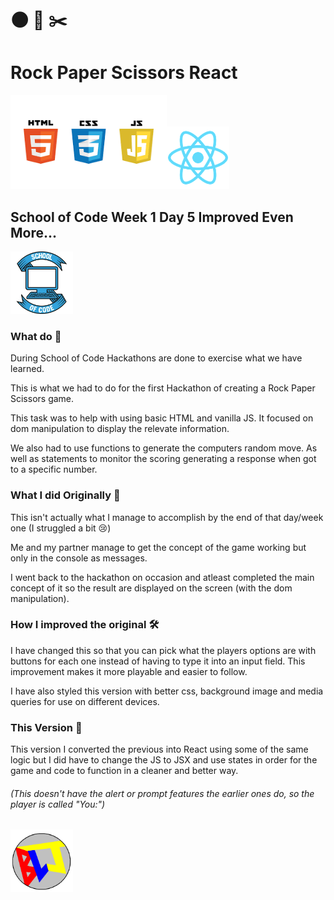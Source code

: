 # 🌑 📜 ✂️

# Rock Paper Scissors React

<img src = "./public/HTMLCSSJS.png" width = "250px" height = "150px"/><img src= "./public/logo192.png" width = "100px" height = "100px" alt = "React Logo"/>

## School of Code Week 1 Day 5 Improved Even More...

<img src = "./public/SOC-logo.png" width = "100px" height="100px" alt = "School of Code logo" />

### What do 🤔

During School of Code Hackathons are done to exercise what we have learned.

This is what we had to do for the first Hackathon of creating a Rock Paper Scissors game.

This task was to help with using basic HTML and vanilla JS.
It focused on dom manipulation to display the relevate information.

We also had to use functions to generate the computers random move. As well as statements to monitor the scoring generating a response when got to a specific number.

### What I did Originally 👷

This isn't actually what I manage to accomplish by the end of that day/week one (I struggled a bit 😢)

Me and my partner manage to get the concept of the game working but only in the console as messages.

I went back to the hackathon on occasion and atleast completed the main concept of it so the result are displayed on the screen (with the dom manipulation).

### How I improved the original 🛠️

I have changed this so that you can pick what the players options are with buttons for each one instead of having to type it into an input field. This improvement makes it more playable and easier to follow.

I have also styled this version with better css, background image and media queries for use on different devices.

### This Version 🧰

This version I converted the previous into React using some of the same logic but I did have to change the JS to JSX and use states in order for the game and code to function in a cleaner and better way.

###### (This doesn't have the alert or prompt features the earlier ones do, so the player is called "You:")

<img src = "./public/blj5.PNG" width="100px" height="100px" alt = "B-L-J tag Becky Louise Jones" />
